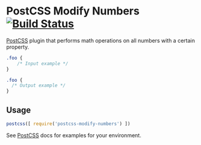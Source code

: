 # PostCSS Modify Numbers [![Build Status][ci-img]][ci]

[PostCSS] plugin that performs math operations on all numbers with a certain property.

[PostCSS]: https://github.com/postcss/postcss
[ci-img]:  https://travis-ci.org/braedongeorge/postcss-modify-numbers.svg
[ci]:      https://travis-ci.org/braedongeorge/postcss-modify-numbers

```css
.foo {
    /* Input example */
}
```

```css
.foo {
  /* Output example */
}
```

## Usage

```js
postcss([ require('postcss-modify-numbers') ])
```

See [PostCSS] docs for examples for your environment.
